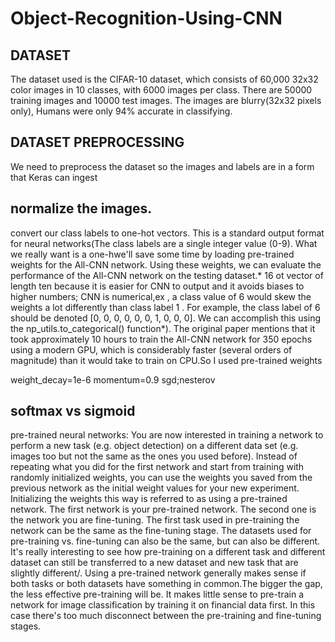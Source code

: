 # Object-Recognition-Using-CNN


## DATASET
The dataset used is the CIFAR-10 dataset, which consists of 60,000 32x32 color images in 10 classes, with 6000 images per class. There are 50000 training images and 10000 test images. The images are blurry(32x32 pixels only), Humans were only 94% accurate in classifying.

## DATASET PREPROCESSING
We need to preprocess the dataset so the images and labels are in a form that Keras can ingest

## normalize the images.
convert our class labels to one-hot vectors. This is a standard output format for neural networks(The class labels are a single integer value (0-9). What we really want is a one-hwe'll save some time by loading pre-trained weights for the All-CNN network. Using these weights, we can evaluate the performance of the All-CNN network on the testing dataset.* 16 ot vector of length ten because it is easier for CNN to output and it avoids biases to higher numbers; CNN is numerical,ex , a class value of 6 would skew the weights a lot differently than class label 1 . For example, the class label of 6 should be denoted [0, 0, 0, 0, 0, 0, 1, 0, 0, 0]. We can accomplish this using the np_utils.to_categorical() function*).
The original paper mentions that it took approximately 10 hours to train the All-CNN network for 350 epochs using a modern GPU, which is considerably faster (several orders of magnitude) than it would take to train on CPU.So I used pre-trained weights

weight_decay=1e-6 momentum=0.9 sgd;nesterov

## softmax vs sigmoid

pre-trained neural networks: You are now interested in training a network to perform a new task (e.g. object detection) on a different data set (e.g. images too but not the same as the ones you used before). Instead of repeating what you did for the first network and start from training with randomly initialized weights, you can use the weights you saved from the previous network as the initial weight values for your new experiment. Initializing the weights this way is referred to as using a pre-trained network. The first network is your pre-trained network. The second one is the network you are fine-tuning. The first task used in pre-training the network can be the same as the fine-tuning stage. The datasets used for pre-training vs. fine-tuning can also be the same, but can also be different. It's really interesting to see how pre-training on a different task and different dataset can still be transferred to a new dataset and new task that are slightly different/. Using a pre-trained network generally makes sense if both tasks or both datasets have something in common.The bigger the gap, the less effective pre-training will be. It makes little sense to pre-train a network for image classification by training it on financial data first. In this case there's too much disconnect between the pre-training and fine-tuning stages.
